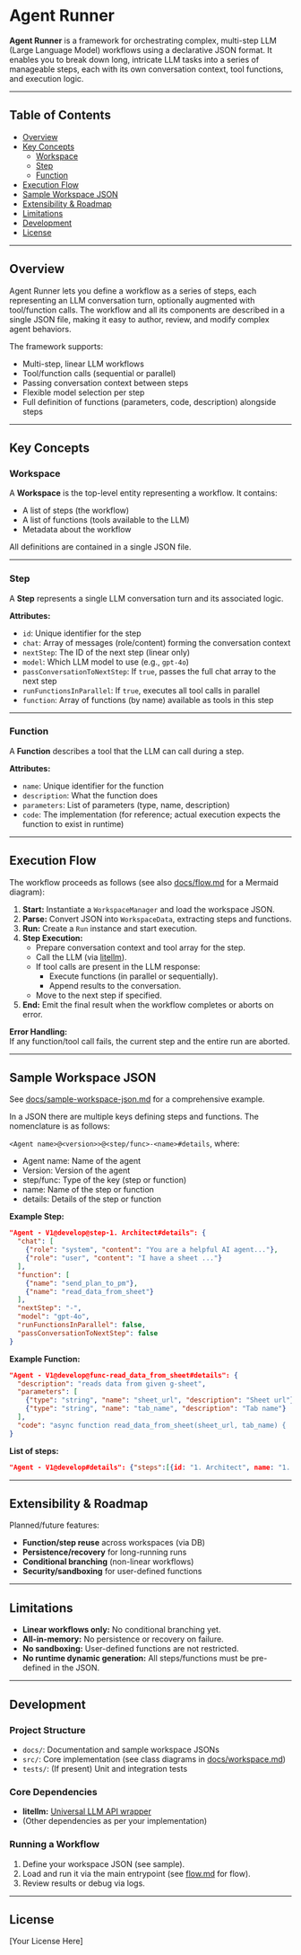 # Agent Runner

**Agent Runner** is a framework for orchestrating complex, multi-step LLM (Large Language Model) workflows using a declarative JSON format. It enables you to break down long, intricate LLM tasks into a series of manageable steps, each with its own conversation context, tool functions, and execution logic.

---

## Table of Contents

- [Overview](#overview)
- [Key Concepts](#key-concepts)
  - [Workspace](#workspace)
  - [Step](#step)
  - [Function](#function)
- [Execution Flow](#execution-flow)
- [Sample Workspace JSON](#sample-workspace-json)
- [Extensibility & Roadmap](#extensibility--roadmap)
- [Limitations](#limitations)
- [Development](#development)
- [License](#license)

---

## Overview

Agent Runner lets you define a workflow as a series of steps, each representing an LLM conversation turn, optionally augmented with tool/function calls. The workflow and all its components are described in a single JSON file, making it easy to author, review, and modify complex agent behaviors.

The framework supports:
- Multi-step, linear LLM workflows
- Tool/function calls (sequential or parallel)
- Passing conversation context between steps
- Flexible model selection per step
- Full definition of functions (parameters, code, description) alongside steps

---

## Key Concepts

### Workspace

A **Workspace** is the top-level entity representing a workflow. It contains:
- A list of steps (the workflow)
- A list of functions (tools available to the LLM)
- Metadata about the workflow

All definitions are contained in a single JSON file.

---

### Step

A **Step** represents a single LLM conversation turn and its associated logic.

**Attributes:**
- `id`: Unique identifier for the step
- `chat`: Array of messages (role/content) forming the conversation context
- `nextStep`: The ID of the next step (linear only)
- `model`: Which LLM model to use (e.g., `gpt-4o`)
- `passConversationToNextStep`: If `true`, passes the full chat array to the next step
- `runFunctionsInParallel`: If `true`, executes all tool calls in parallel
- `function`: Array of functions (by name) available as tools in this step

---

### Function

A **Function** describes a tool that the LLM can call during a step.

**Attributes:**
- `name`: Unique identifier for the function
- `description`: What the function does
- `parameters`: List of parameters (type, name, description)
- `code`: The implementation (for reference; actual execution expects the function to exist in runtime)

---

## Execution Flow

The workflow proceeds as follows (see also [docs/flow.md](docs/flow.md) for a Mermaid diagram):

1. **Start:** Instantiate a `WorkspaceManager` and load the workspace JSON.
2. **Parse:** Convert JSON into `WorkspaceData`, extracting steps and functions.
3. **Run:** Create a `Run` instance and start execution.
4. **Step Execution:**  
   - Prepare conversation context and tool array for the step.
   - Call the LLM (via [litellm](https://docs.litellm.ai/docs/)).
   - If tool calls are present in the LLM response:
     - Execute functions (in parallel or sequentially).
     - Append results to the conversation.
   - Move to the next step if specified.
5. **End:** Emit the final result when the workflow completes or aborts on error.

**Error Handling:**  
If any function/tool call fails, the current step and the entire run are aborted.

---

## Sample Workspace JSON

See [docs/sample-workspace-json.md](docs/sample-workspace-json.md) for a comprehensive example.

In a JSON there are multiple keys defining steps and functions. The nomenclature is as follows:

`<Agent name>@<version>>@<step/func>-<name>#details`, where:

 - Agent name: Name of the agent
 - Version: Version of the agent
 - step/func: Type of the key (step or function)
 - name: Name of the step or function
 - details: Details of the step or function

**Example Step:**
```json
"Agent - V1@develop@step-1. Architect#details": {
  "chat": [
    {"role": "system", "content": "You are a helpful AI agent..."},
    {"role": "user", "content": "I have a sheet ..."}
  ],
  "function": [
    {"name": "send_plan_to_pm"},
    {"name": "read_data_from_sheet"}
  ],
  "nextStep": "-",
  "model": "gpt-4o",
  "runFunctionsInParallel": false,
  "passConversationToNextStep": false
}
```

**Example Function:**
```json
"Agent - V1@develop@func-read_data_from_sheet#details": {
  "description": "reads data from given g-sheet",
  "parameters": [
    {"type": "string", "name": "sheet_url", "description": "Sheet url"},
    {"type": "string", "name": "tab_name", "description": "Tab name"}
  ],
  "code": "async function read_data_from_sheet(sheet_url, tab_name) { ... }"
}
```

**List of steps:**
```json
"Agent - V1@develop#details": {"steps":[{id: "1. Architect", name: "1. Architect"}]}
```

---

## Extensibility & Roadmap

Planned/future features:
- **Function/step reuse** across workspaces (via DB)
- **Persistence/recovery** for long-running runs
- **Conditional branching** (non-linear workflows)
- **Security/sandboxing** for user-defined functions

---

## Limitations

- **Linear workflows only:** No conditional branching yet.
- **All-in-memory:** No persistence or recovery on failure.
- **No sandboxing:** User-defined functions are not restricted.
- **No runtime dynamic generation:** All steps/functions must be pre-defined in the JSON.

---

## Development

### Project Structure

- `docs/`: Documentation and sample workspace JSONs
- `src/`: Core implementation (see class diagrams in [docs/workspace.md](docs/workspace.md))
- `tests/`: (If present) Unit and integration tests

### Core Dependencies

- **litellm:** [Universal LLM API wrapper](https://docs.litellm.ai/docs/)
- (Other dependencies as per your implementation)

### Running a Workflow

1. Define your workspace JSON (see sample).
2. Load and run it via the main entrypoint (see [flow.md](docs/flow.md) for flow).
3. Review results or debug via logs.

---

## License

[Your License Here]